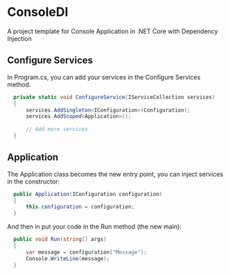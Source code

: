 # ConsoleDI
A project template for Console Application in .NET Core with Dependency Injection

## Configure Services

In Program.cs, you can add your services in the Configure Services method.

```csharp
  private static void ConfigureService(IServiceCollection services)
  {
      services.AddSingleton<IConfiguration>(Configuration);
      services.AddScoped<Application>();
      
      // Add more services
  }
```

## Application
The Application class becomes the new entry point, you can inject services in the constructor:
```csharp
  public Application(IConfiguration configuration)
  {
      this.configuration = configuration;
  }
```

And then in put your code in the Run method (the new main):
```csharp
  public void Run(string[] args)
  {
      var message = configuration["Message"];
      Console.WriteLine(message);
  }
```
